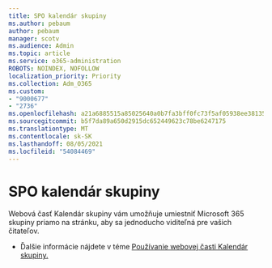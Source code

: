 ```yaml
---
title: SPO kalendár skupiny
ms.author: pebaum
author: pebaum
manager: scotv
ms.audience: Admin
ms.topic: article
ms.service: o365-administration
ROBOTS: NOINDEX, NOFOLLOW
localization_priority: Priority
ms.collection: Adm_O365
ms.custom:
- "9000677"
- "2736"
ms.openlocfilehash: a21a6885515a85025640a0b7fa3bff0fc73f5af05938ee38135636772e869391
ms.sourcegitcommit: b5f7da89a650d2915dc652449623c78be6247175
ms.translationtype: MT
ms.contentlocale: sk-SK
ms.lasthandoff: 08/05/2021
ms.locfileid: "54084469"
---
```

# <a name="spo-group-calendar"></a>SPO kalendár skupiny

Webová časť Kalendár skupiny vám umožňuje umiestniť Microsoft 365 skupiny priamo na stránku, aby sa jednoducho viditeľná pre vašich čitateľov.
- Ďalšie informácie nájdete v téme [Používanie webovej časti Kalendár skupiny.](https://support.microsoft.com/en-us/office/use-the-group-calendar-web-part-eaf3c04d-5699-48cb-8b5e-3caa887d51ce?ui=en-us&rs=en-us&ad=us)
